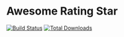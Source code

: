 # Awesome Rating Star

[![Build Status](https://travis-ci.org/oandreazza/awesome-star-rating.svg?branch=master)](https://travis-ci.org/oandreazza/awesome-star-rating)
[![Total Downloads](https://img.shields.io/github/downloads/oandreazza/awesome-star-rating/total.svg)](https://github.com/oandreazza/awesome-star-rating/releases)
